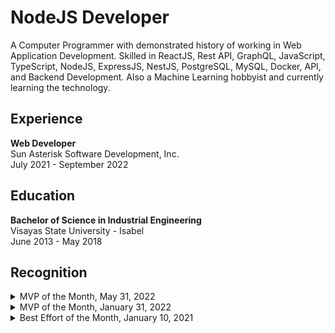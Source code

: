 # NodeJS Developer
A Computer Programmer with demonstrated history of working in Web Application Development. Skilled in ReactJS, Rest API, GraphQL, JavaScript, TypeScript, NodeJS, ExpressJS, NestJS, PostgreSQL, MySQL, Docker, API, and Backend Development. Also a Machine Learning hobbyist and currently learning the technology.

## Experience
**Web Developer** <br />
Sun Asterisk Software Development, Inc. <br /> 
July 2021 - September 2022

## Education
**Bachelor of Science in Industrial Engineering** <br />
Visayas State University - Isabel <br />
June 2013 - May 2018 

## Recognition
<details>
<summary>MVP of the Month, May 31, 2022</summary>

![Recognition_ MVP of the Month - May 2022](https://user-images.githubusercontent.com/69438999/194123757-73592c7b-bf95-4f2d-89a8-8bbeac2a534a.png)

</details>

<details>
<summary>MVP of the Month, January 31, 2022</summary>

![Recognition_ MVP of the Month - January 2022-1](https://user-images.githubusercontent.com/69438999/194123565-0ef2cc28-cc17-4b23-9c9a-c5e8b8717e6b.png)

</details>

<details>
<summary>Best Effort of the Month, January 10, 2021</summary>
  
![Recognition_ Best Effort of the Month - December 2021-1](https://user-images.githubusercontent.com/69438999/194122095-802782b4-5fc0-4a5b-bac8-abfcfb1e812b.png)

</details>
